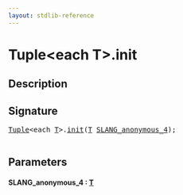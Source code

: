 ```yaml
---
layout: stdlib-reference
---
```


# Tuple\<each T\>\.init

## Description





## Signature 

<pre>
<a href="index.md" class="code_type">Tuple</a>&lt;<span class="code_keyword">each</span> <a href="index.md#typeparam-T" class="code_type">T</a>&gt;.<a href="init.md">init</a>(<a href="index.md#typeparam-T" class="code_type">T</a> <a href="init.md#decl-SLANG_anonymous_4" class="code_param">SLANG_anonymous_4</a>);

</pre>

## Parameters

####  <a id="decl-SLANG_anonymous_4"></a>SLANG\_anonymous\_4  : [T](index.md#typeparam-T)


<script>
// Fix .md links to .html when on ReadTheDocs
if (window.location.hostname.includes('readthedocs') || 
    window.location.hostname.includes('rtfd.io')) {
  document.addEventListener('DOMContentLoaded', function() {
    const links = document.querySelectorAll('a');
    links.forEach(link => {
      if (link.getAttribute('href') && link.getAttribute('href').endsWith('.md')) {
        link.href = link.href.replace(/\.md($|#|\?)/, '.html$1');
      }
    });
  });
}
</script>
